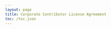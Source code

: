 ```yaml
---
layout: page
title: Corporate Contributor License Agreement
toc: /toc.json
---
```


<script type='text/javascript' language='JavaScript' src='https://secure.echosign.com/public/widget?f=3KXMZ35T4J4S4V'></script>